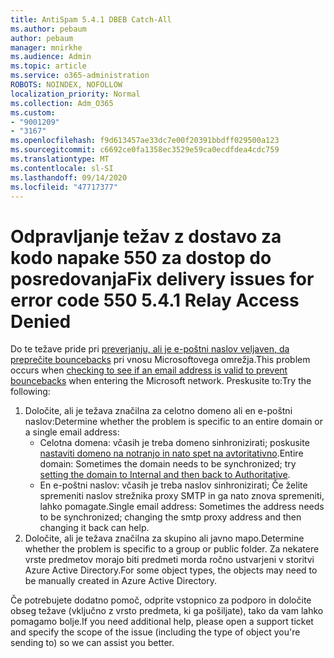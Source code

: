 ```yaml
---
title: AntiSpam 5.4.1 DBEB Catch-All
ms.author: pebaum
author: pebaum
manager: mnirkhe
ms.audience: Admin
ms.topic: article
ms.service: o365-administration
ROBOTS: NOINDEX, NOFOLLOW
localization_priority: Normal
ms.collection: Adm_O365
ms.custom:
- "9001209"
- "3167"
ms.openlocfilehash: f9d613457ae33dc7e00f20391bbdff029500a123
ms.sourcegitcommit: c6692ce0fa1358ec3529e59ca0ecdfdea4cdc759
ms.translationtype: MT
ms.contentlocale: sl-SI
ms.lasthandoff: 09/14/2020
ms.locfileid: "47717377"
---
```

# <a name="fix-delivery-issues-for-error-code-550-541-relay-access-denied"></a><span data-ttu-id="58db8-102">Odpravljanje težav z dostavo za kodo napake 550 za dostop do posredovanja</span><span class="sxs-lookup"><span data-stu-id="58db8-102">Fix delivery issues for error code 550 5.4.1 Relay Access Denied</span></span>

<span data-ttu-id="58db8-103">Do te težave pride pri [preverjanju, ali je e-poštni naslov veljaven, da preprečite bouncebacks](https://docs.microsoft.com/exchange/mail-flow-best-practices/use-directory-based-edge-blocking) pri vnosu Microsoftovega omrežja.</span><span class="sxs-lookup"><span data-stu-id="58db8-103">This problem occurs when [checking to see if an email address is valid to prevent bouncebacks](https://docs.microsoft.com/exchange/mail-flow-best-practices/use-directory-based-edge-blocking) when entering the Microsoft network.</span></span> <span data-ttu-id="58db8-104">Preskusite to:</span><span class="sxs-lookup"><span data-stu-id="58db8-104">Try the following:</span></span>

1. <span data-ttu-id="58db8-105">Določite, ali je težava značilna za celotno domeno ali en e-poštni naslov:</span><span class="sxs-lookup"><span data-stu-id="58db8-105">Determine whether the problem is specific to an entire domain or a single email address:</span></span>
    - <span data-ttu-id="58db8-106">Celotna domena: včasih je treba domeno sinhronizirati; poskusite [nastaviti domeno na notranjo in nato spet na avtoritativno](https://docs.microsoft.com/exchange/mail-flow-best-practices/manage-accepted-domains/manage-accepted-domains).</span><span class="sxs-lookup"><span data-stu-id="58db8-106">Entire domain: Sometimes the domain needs to be synchronized; try [setting the domain to Internal and then back to Authoritative](https://docs.microsoft.com/exchange/mail-flow-best-practices/manage-accepted-domains/manage-accepted-domains).</span></span>
    - <span data-ttu-id="58db8-107">En e-poštni naslov: včasih je treba naslov sinhronizirati; Če želite spremeniti naslov strežnika proxy SMTP in ga nato znova spremeniti, lahko pomagate.</span><span class="sxs-lookup"><span data-stu-id="58db8-107">Single email address: Sometimes the address needs to be synchronized; changing the smtp proxy address and then changing it back can help.</span></span>
2. <span data-ttu-id="58db8-108">Določite, ali je težava značilna za skupino ali javno mapo.</span><span class="sxs-lookup"><span data-stu-id="58db8-108">Determine whether the problem is specific to a group or public folder.</span></span> <span data-ttu-id="58db8-109">Za nekatere vrste predmetov morajo biti predmeti morda ročno ustvarjeni v storitvi Azure Active Directory.</span><span class="sxs-lookup"><span data-stu-id="58db8-109">For some object types, the objects may need to be manually created in Azure Active Directory.</span></span>

<span data-ttu-id="58db8-110">Če potrebujete dodatno pomoč, odprite vstopnico za podporo in določite obseg težave (vključno z vrsto predmeta, ki ga pošiljate), tako da vam lahko pomagamo bolje.</span><span class="sxs-lookup"><span data-stu-id="58db8-110">If you need additional help, please open a support ticket and specify the scope of the issue (including the type of object you're sending to) so we can assist you better.</span></span>